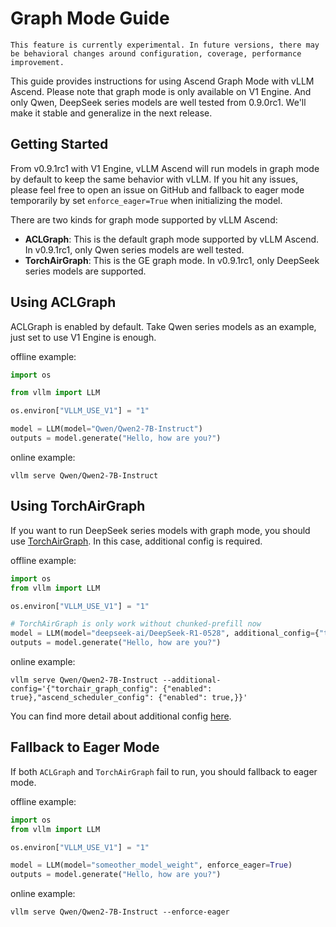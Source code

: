 # Graph Mode Guide

```{note}
This feature is currently experimental. In future versions, there may be behavioral changes around configuration, coverage, performance improvement.
```

This guide provides instructions for using Ascend Graph Mode with vLLM Ascend. Please note that graph mode is only available on V1 Engine. And only Qwen, DeepSeek series models are well tested from 0.9.0rc1. We'll make it stable and generalize in the next release.

## Getting Started

From v0.9.1rc1 with V1 Engine, vLLM Ascend will run models in graph mode by default to keep the same behavior with vLLM. If you hit any issues, please feel free to open an issue on GitHub and fallback to eager mode temporarily by set `enforce_eager=True` when initializing the model.

There are two kinds for graph mode supported by vLLM Ascend:
- **ACLGraph**: This is the default graph mode supported by vLLM Ascend. In v0.9.1rc1, only Qwen series models are well tested.
- **TorchAirGraph**: This is the GE graph mode. In v0.9.1rc1, only DeepSeek series models are supported.

## Using ACLGraph
ACLGraph is enabled by default. Take Qwen series models as an example, just set to use V1 Engine is enough.

offline example:

```python
import os

from vllm import LLM

os.environ["VLLM_USE_V1"] = "1"

model = LLM(model="Qwen/Qwen2-7B-Instruct")
outputs = model.generate("Hello, how are you?")
```

online example:

```shell
vllm serve Qwen/Qwen2-7B-Instruct
```

## Using TorchAirGraph

If you want to run DeepSeek series models with graph mode, you should use [TorchAirGraph](https://www.hiascend.com/document/detail/zh/Pytorch/700/modthirdparty/torchairuseguide/torchair_0002.html). In this case, additional config is required.

offline example:

```python
import os
from vllm import LLM

os.environ["VLLM_USE_V1"] = "1"

# TorchAirGraph is only work without chunked-prefill now
model = LLM(model="deepseek-ai/DeepSeek-R1-0528", additional_config={"torchair_graph_config": {"enabled": True},"ascend_scheduler_config": {"enabled": True,}})
outputs = model.generate("Hello, how are you?")
```

online example:

```shell
vllm serve Qwen/Qwen2-7B-Instruct --additional-config='{"torchair_graph_config": {"enabled": true},"ascend_scheduler_config": {"enabled": true,}}'
```

You can find more detail about additional config [here](../configuration/additional_config.md).

## Fallback to Eager Mode

If both `ACLGraph` and `TorchAirGraph` fail to run, you should fallback to eager mode.

offline example:

```python
import os
from vllm import LLM

os.environ["VLLM_USE_V1"] = "1"

model = LLM(model="someother_model_weight", enforce_eager=True)
outputs = model.generate("Hello, how are you?")
```

online example:

```shell
vllm serve Qwen/Qwen2-7B-Instruct --enforce-eager
```
